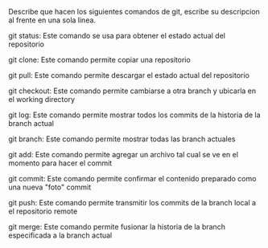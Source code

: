 Describe que hacen los siguientes comandos de git, escribe su descripcion al frente en una sola linea.

git status: Este comando se usa para obtener el estado actual del repositorio

git clone: Este comando permite copiar una repositorio

git pull: Este comando permite descargar el estado actual del repositorio

git checkout: Este comando permite cambiarse a otra branch y ubicarla en el working directory

git log: Este comando permite mostrar todos los commits de la historia de la branch actual

git branch: Este comando permite mostrar todas las branch actuales

git add: Este comando permite agregar un archivo tal cual se ve en el momento para hacer el commit

git commit: Este comando permite confirmar el contenido preparado como una nueva "foto" commit

git push: Este comando permite transmitir los commits de la branch local a el repositorio remote 

git merge: Este comando permite fusionar la historia de la branch especificada a la branch actual